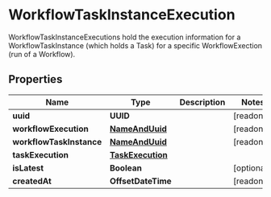 

# WorkflowTaskInstanceExecution

WorkflowTaskInstanceExecutions hold the execution information for a WorkflowTaskInstance (which holds a Task) for a specific WorkflowExection (run of a Workflow).

## Properties

Name | Type | Description | Notes
------------ | ------------- | ------------- | -------------
**uuid** | **UUID** |  |  [readonly]
**workflowExecution** | [**NameAndUuid**](NameAndUuid.md) |  |  [readonly]
**workflowTaskInstance** | [**NameAndUuid**](NameAndUuid.md) |  |  [readonly]
**taskExecution** | [**TaskExecution**](TaskExecution.md) |  | 
**isLatest** | **Boolean** |  |  [optional]
**createdAt** | **OffsetDateTime** |  |  [readonly]



